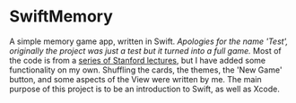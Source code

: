 # SwiftMemory
A simple memory game app, written in Swift.
*Apologies for the name 'Test', originally the project was just a test but it turned into a full game.*
Most of the code is from a [series of Stanford lectures](https://www.youtube.com/watch?v=jbtqIBpUG7g&feature=youtu.be), but I have added some functionality on my own.
Shuffling the cards, the themes, the 'New Game' button, and some aspects of the View were written by me.
The main purpose of this project is to be an introduction to Swift, as well as Xcode.
